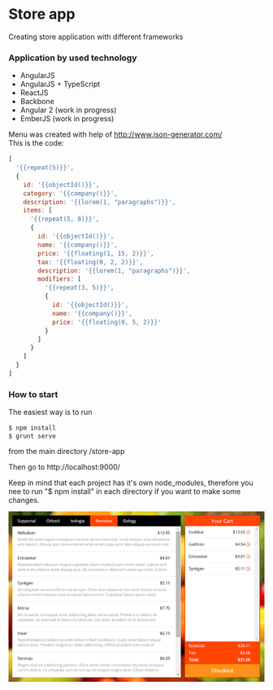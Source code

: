 # Store app

Creating store application with different frameworks

### Application by used technology
* AngularJS
* AngularJS + TypeScript
* ReactJS
* Backbone
* Angular 2 (work in progress)
* EmberJS (work in progress)


Menu was created with help of http://www.json-generator.com/<br>
This is the code:
```javascript
[
  '{{repeat(5)}}',
  {
    id: '{{objectId()}}',
    category: '{{company()}}',
    description: '{{lorem(1, "paragraphs")}}',
    items: [
      '{{repeat(5, 8)}}',
      {
		id: '{{objectId()}}',
        name: '{{company()}}',
        price: '{{floating(1, 15, 2)}}',
        tax: '{{floating(0, 2, 2)}}',
        description: '{{lorem(1, "paragraphs")}}',
        modifiers: [
          '{{repeat(3, 5)}}',
          {
            id: '{{objectId()}}',
			name: '{{company()}}',
			price: '{{floating(0, 5, 2)}}'
          }
        ]
      }
    ]
  }
]
```

### How to start
The easiest way is to run
```
$ npm install
$ grunt serve
```
from the main directory /store-app

Then go to http://localhost:9000/

Keep in mind that each project has it's own node_modules, therefore you nee to run "$ npm install" in each directory if you want to make some changes.

![alt tag](https://github.com/artemdemo/store-app/blob/master/_img/store-app.png)